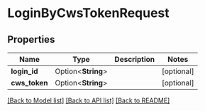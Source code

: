 # LoginByCwsTokenRequest

## Properties

Name | Type | Description | Notes
------------ | ------------- | ------------- | -------------
**login_id** | Option<**String**> |  | [optional]
**cws_token** | Option<**String**> |  | [optional]

[[Back to Model list]](../README.md#documentation-for-models) [[Back to API list]](../README.md#documentation-for-api-endpoints) [[Back to README]](../README.md)



